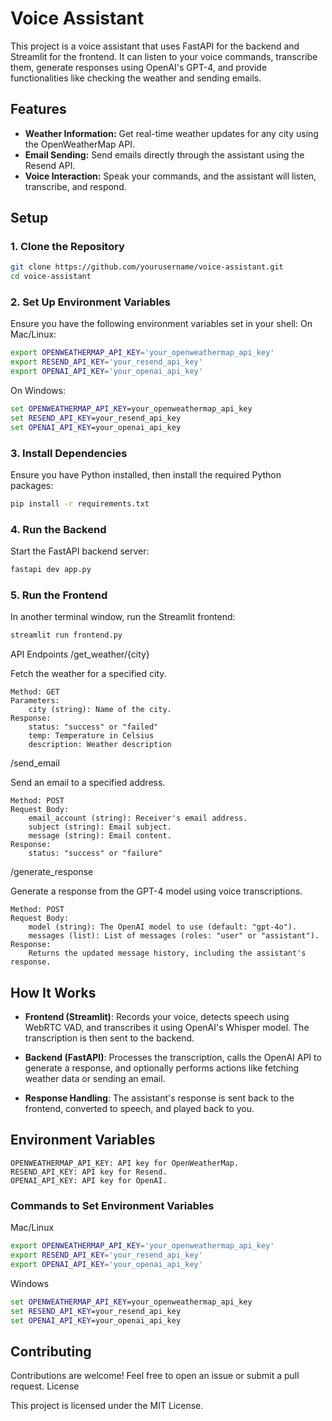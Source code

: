 
# Voice Assistant

This project is a voice assistant that uses FastAPI for the backend and Streamlit for the frontend. It can listen to your voice commands, transcribe them, generate responses using OpenAI's GPT-4, and provide functionalities like checking the weather and sending emails.

## Features

- **Weather Information:** Get real-time weather updates for any city using the OpenWeatherMap API.
- **Email Sending:** Send emails directly through the assistant using the Resend API.
- **Voice Interaction:** Speak your commands, and the assistant will listen, transcribe, and respond.

## Setup

### 1. Clone the Repository

```bash
git clone https://github.com/yourusername/voice-assistant.git
cd voice-assistant
```
### 2. Set Up Environment Variables

Ensure you have the following environment variables set in your shell:
On Mac/Linux:

```bash
export OPENWEATHERMAP_API_KEY='your_openweathermap_api_key'
export RESEND_API_KEY='your_resend_api_key'
export OPENAI_API_KEY='your_openai_api_key'
```

On Windows:

```cmd
set OPENWEATHERMAP_API_KEY=your_openweathermap_api_key
set RESEND_API_KEY=your_resend_api_key
set OPENAI_API_KEY=your_openai_api_key
```
### 3. Install Dependencies

Ensure you have Python installed, then install the required Python packages:

```bash
pip install -r requirements.txt
```
### 4. Run the Backend

Start the FastAPI backend server:

```bash
fastapi dev app.py
```

### 5. Run the Frontend

In another terminal window, run the Streamlit frontend:

```bash
streamlit run frontend.py
```

API Endpoints
/get_weather/{city}

Fetch the weather for a specified city.

    Method: GET
    Parameters:
        city (string): Name of the city.
    Response:
        status: "success" or "failed"
        temp: Temperature in Celsius
        description: Weather description

/send_email

Send an email to a specified address.

    Method: POST
    Request Body:
        email_account (string): Receiver's email address.
        subject (string): Email subject.
        message (string): Email content.
    Response:
        status: "success" or "failure"

/generate_response

Generate a response from the GPT-4 model using voice transcriptions.

    Method: POST
    Request Body:
        model (string): The OpenAI model to use (default: "gpt-4o").
        messages (list): List of messages (roles: "user" or "assistant").
    Response:
        Returns the updated message history, including the assistant's response.

## How It Works

- **Frontend (Streamlit)**: 
Records your voice, detects speech using WebRTC VAD, and transcribes it using OpenAI's Whisper model. The transcription is then sent to the backend.

- **Backend (FastAPI)**: Processes the transcription, calls the OpenAI API to generate a response, and optionally performs actions like fetching weather data or sending an email.

- **Response Handling**: The assistant's response is sent back to the frontend, converted to speech, and played back to you.

## Environment Variables

    OPENWEATHERMAP_API_KEY: API key for OpenWeatherMap.
    RESEND_API_KEY: API key for Resend.
    OPENAI_API_KEY: API key for OpenAI.

### Commands to Set Environment Variables
Mac/Linux

```bash
export OPENWEATHERMAP_API_KEY='your_openweathermap_api_key'
export RESEND_API_KEY='your_resend_api_key'
export OPENAI_API_KEY='your_openai_api_key'
```
Windows

```cmd
set OPENWEATHERMAP_API_KEY=your_openweathermap_api_key
set RESEND_API_KEY=your_resend_api_key
set OPENAI_API_KEY=your_openai_api_key
```

## Contributing

Contributions are welcome! Feel free to open an issue or submit a pull request.
License

This project is licensed under the MIT License.


